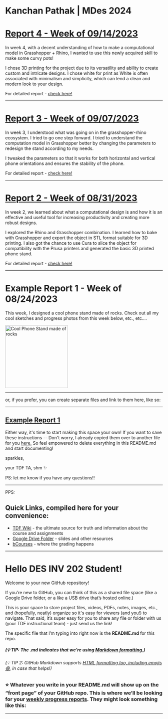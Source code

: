 # Kanchan Pathak | MDes 2024

# [Report 4 - Week of 09/14/2023](weekly-reports/Report-4.md)

In week 4, with a decent understanding of how to make a computational model in Grasshopper + Rhino, I wanted to use this newly acquired skill to make some curvy pots!


I chose 3D printing for the project due to its versatility and ability to create custom and intricate designs. I chose white for print as White is often associated with minimalism and simplicity, which can lend a clean and modern look to your design. 

For detailed report - [check here!](weekly-reports/Report-4.md)

---

# [Report 3 - Week of 09/07/2023](weekly-reports/Report-3.md)

In week 3, I understood what was going on in the grasshopper-rhino ecosystem. I tried to go one step forward. I tried to understand the computation model in Grasshopper better by changing the parameters to redesign the stand according to my needs.

I tweaked the parameters so that it works for both horizontal and vertical phone orientations and ensures the stability of the phone.

For detailed report - [check here!](weekly-reports/Report-3.md)

---

# [Report 2 - Week of 08/31/2023](weekly-reports/Report-2.md)

In week 2, we learned about what a computational design is and how it is an effective and useful tool for increasing productivity and creating more robust designs. 

I explored the Rhino and Grasshopper combination. I learned how to bake with Grasshopper and export the object in STL format suitable for 3D printing. I also got the chance to use Cura to slice the object for compatibility with the Prusa printers and generated the basic 3D printed phone stand.

For detailed report - [check here!](weekly-reports/Report-2.md)

---

# Example Report 1 - Week of 08/24/2023 #
This week, I designed a cool phone stand made of rocks. Check out all my cool sketches and progress photos from this week below, etc., etc....

<img width="200" alt="Cool Phone Stand made of rocks" src="https://github.com/s-almeda/tdf-template-repo/assets/21287693/bc2f1864-af5a-456d-9a71-e1d80d51190c">

---

or, if you prefer, you can create separate files and link to them here, like so:

---
[Example Report 1](weekly-reports/example-report-1.md)
---

Either way, it's time to start making this space your own! If you want to save these instructions -- Don't worry, I already copied them over to another file for you [here.](welcomeREADME.md) So feel empowered to delete everything in this README.md and start documenting! 

sparkles,

your TDF TA, shm :sparkles:

PS: let me know if you have any questions!!

--- 
PPS: 
## Quick Links, compiled here for your convenience: ##

- [TDF Wiki](https://github.com/Berkeley-MDes/desinv-202/wiki) - the ultimate source for truth and information about the course and assignments
- [Google Drive Folder](https://drive.google.com/drive/folders/1OjFgu4llHn-2WayQFVWRKFyOkQ_WaQRx?usp=drive_link) - slides and other resources
- [bCourses](https://bcourses.berkeley.edu/courses/1528355) - where the grading happens
---
# Hello DES INV 202 Student!
Welcome to your new GitHub repository! 

If you’re new to GitHub, you can think of this as a shared file space (like a Google Drive folder, or a like a USB drive that’s hosted online.) 

This is your space to store project files, videos, PDFs, notes, images, etc., and (hopefully, neatly) organize so it's easy for viewers (and you!) to navigate. That said, it’s super easy for you to share any file or folder with us (your TDF instructional team) - just send us the link! 

The specific file that I’m typing into right now is the **README.md** for this repo. 
##### (💡 TIP: The .md indicates that we’re using [Markdown formatting.](https://www.markdownguide.org/cheat-sheet/)) #####
<h6> (💡 TIP 2: GitHub Markdown supports <a href="https://gist.github.com/seanh/13a93686bf4c2cb16e658b3cf96807f2"> <em>HTML formatting</em> too, including emojis 😄</a>, in case that helps!) </h6>

### :star: Whatever you write in your **README.md** will show up on the “front page” of your GitHub repo. This is where we’ll be looking for your [weekly progress reports](https://github.com/Berkeley-MDes/desinv-202/wiki/3.0-Weekly-Submissions). They might look something like this: ###
---
